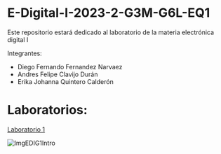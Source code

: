 # E-Digital-I-2023-2-G3M-G6L-EQ1

Este repositorio estará dedicado al laboratorio de la materia electrónica digital I

Integrantes:

- Diego Fernando Fernandez Narvaez
- Andres Felipe Clavijo Durán
- Erika Johanna Quintero Calderón

# Laboratorios:

[Laboratorio 1]()

![ImgEDIG1Intro](https://cdn-icons-png.flaticon.com/512/2742/2742024.png)
